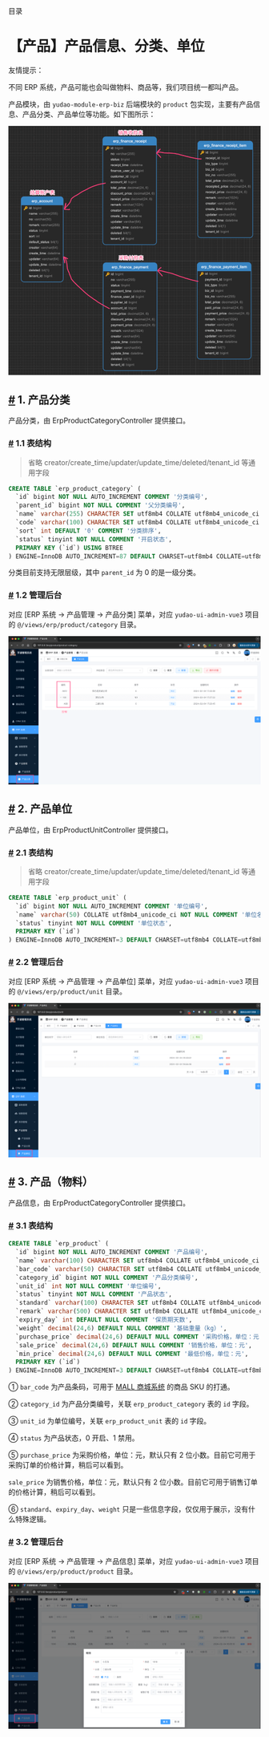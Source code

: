 目录

# 【产品】产品信息、分类、单位

友情提示：

不同 ERP 系统，产品可能也会叫做物料、商品等，我们项目统一都叫产品。

产品模块，由 `yudao-module-erp-biz` 后端模块的 `product` 包实现，主要有产品信息、产品分类、产品单位等功能。如下图所示：

![产品模块](./static/表关系.png)

## [#](#_1-产品分类) 1. 产品分类

产品分类，由 ErpProductCategoryController 提供接口。

### [#](#_1-1-表结构) 1.1 表结构

> 省略 creator/create\_time/updater/update\_time/deleted/tenant\_id 等通用字段

```sql
CREATE TABLE `erp_product_category` (
  `id` bigint NOT NULL AUTO_INCREMENT COMMENT '分类编号',
  `parent_id` bigint NOT NULL COMMENT '父分类编号',
  `name` varchar(255) CHARACTER SET utf8mb4 COLLATE utf8mb4_unicode_ci NOT NULL COMMENT '分类名称',
  `code` varchar(100) CHARACTER SET utf8mb4 COLLATE utf8mb4_unicode_ci NOT NULL COMMENT '分类编码',
  `sort` int DEFAULT '0' COMMENT '分类排序',
  `status` tinyint NOT NULL COMMENT '开启状态',
  PRIMARY KEY (`id`) USING BTREE
) ENGINE=InnoDB AUTO_INCREMENT=87 DEFAULT CHARSET=utf8mb4 COLLATE=utf8mb4_unicode_ci COMMENT='ERP 产品分类';

```

分类目前支持无限层级，其中 `parent_id` 为 0 的是一级分类。

### [#](#_1-2-管理后台) 1.2 管理后台

对应 \[ERP 系统 -> 产品管理 -> 产品分类\] 菜单，对应 `yudao-ui-admin-vue3` 项目的 `@/views/erp/product/category` 目录。

![管理后台 - 产品分类](./static/产品分类.png)

## [#](#_2-产品单位) 2. 产品单位

产品单位，由 ErpProductUnitController 提供接口。

### [#](#_2-1-表结构) 2.1 表结构

> 省略 creator/create\_time/updater/update\_time/deleted/tenant\_id 等通用字段

```sql
CREATE TABLE `erp_product_unit` (
  `id` bigint NOT NULL AUTO_INCREMENT COMMENT '单位编号',
  `name` varchar(50) COLLATE utf8mb4_unicode_ci NOT NULL COMMENT '单位名字',
  `status` tinyint NOT NULL COMMENT '单位状态',
  PRIMARY KEY (`id`)
) ENGINE=InnoDB AUTO_INCREMENT=3 DEFAULT CHARSET=utf8mb4 COLLATE=utf8mb4_unicode_ci COMMENT='ERP 产品单位表';

```

### [#](#_2-2-管理后台) 2.2 管理后台

对应 \[ERP 系统 -> 产品管理 -> 产品单位\] 菜单，对应 `yudao-ui-admin-vue3` 项目的 `@/views/erp/product/unit` 目录。

![管理后台 - 产品单位](./static/产品单位.png)

## [#](#_3-产品-物料) 3. 产品（物料）

产品信息，由 ErpProductCategoryController 提供接口。

### [#](#_3-1-表结构) 3.1 表结构

```sql
CREATE TABLE `erp_product` (
  `id` bigint NOT NULL AUTO_INCREMENT COMMENT '产品编号',
  `name` varchar(100) CHARACTER SET utf8mb4 COLLATE utf8mb4_unicode_ci NOT NULL COMMENT '产品名称',
  `bar_code` varchar(50) CHARACTER SET utf8mb4 COLLATE utf8mb4_unicode_ci NOT NULL COMMENT '产品条码',
  `category_id` bigint NOT NULL COMMENT '产品分类编号',
  `unit_id` int NOT NULL COMMENT '单位编号',
  `status` tinyint NOT NULL COMMENT '产品状态',
  `standard` varchar(100) CHARACTER SET utf8mb4 COLLATE utf8mb4_unicode_ci DEFAULT NULL COMMENT '产品规格',
  `remark` varchar(500) CHARACTER SET utf8mb4 COLLATE utf8mb4_unicode_ci DEFAULT NULL COMMENT '产品备注',
  `expiry_day` int DEFAULT NULL COMMENT '保质期天数',
  `weight` decimal(24,6) DEFAULT NULL COMMENT '基础重量（kg）',
  `purchase_price` decimal(24,6) DEFAULT NULL COMMENT '采购价格，单位：元',
  `sale_price` decimal(24,6) DEFAULT NULL COMMENT '销售价格，单位：元',
  `min_price` decimal(24,6) DEFAULT NULL COMMENT '最低价格，单位：元',
  PRIMARY KEY (`id`)
) ENGINE=InnoDB AUTO_INCREMENT=3 DEFAULT CHARSET=utf8mb4 COLLATE=utf8mb4_unicode_ci COMMENT='ERP 产品表';

```

① `bar_code` 为产品条码，可用于 [MALL 商城系统](/mall-preview) 的商品 SKU 的打通。

② `category_id` 为产品分类编号，关联 `erp_product_category` 表的 `id` 字段。

③ `unit_id` 为单位编号，关联 `erp_product_unit` 表的 `id` 字段。

④ `status` 为产品状态，0 开启、1 禁用。

⑤ `purchase_price` 为采购价格，单位：元，默认只有 2 位小数。目前它可用于采购订单的价格计算，稍后可以看到。

`sale_price` 为销售价格，单位：元，默认只有 2 位小数。目前它可用于销售订单的价格计算，稍后可以看到。

⑥ `standard`、`expiry_day`、`weight` 只是一些信息字段，仅仅用于展示，没有什么特殊逻辑。

### [#](#_3-2-管理后台) 3.2 管理后台

对应 \[ERP 系统 -> 产品管理 -> 产品信息\] 菜单，对应 `yudao-ui-admin-vue3` 项目的 `@/views/erp/product/product` 目录。

![管理后台 - 产品信息](./static/产品信息.png)